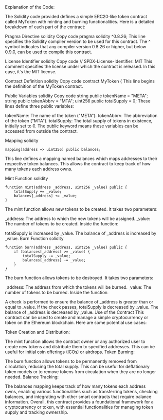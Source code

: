 Explanation of the Code:

The Solidity code provided defines a simple ERC20-like token contract called MyToken with minting and burning functionalities. Here is a detailed breakdown of each part of the contract:

Pragma Directive
solidity
Copy code
pragma solidity ^0.8.26;
This line specifies the Solidity compiler version to be used for this contract. The ^ symbol indicates that any compiler version 0.8.26 or higher, but below 0.9.0, can be used to compile this contract.

License Identifier
solidity
Copy code
// SPDX-License-Identifier: MIT
This comment specifies the license under which the contract is released. In this case, it's the MIT license.

Contract Definition
solidity
Copy code
contract MyToken {
This line begins the definition of the MyToken contract.

Public Variables
solidity
Copy code
    string public tokenName = "META";
    string public tokenAbbrv = "MTA";
    uint256 public totalSupply = 0;
These lines define three public variables:

tokenName: The name of the token ("META").
tokenAbbrv: The abbreviation of the token ("MTA").
totalSupply: The total supply of tokens in existence, initially set to 0.
The public keyword means these variables can be accessed from outside the contract.

Mapping
solidity

    mapping(address => uint256) public balances;
    
This line defines a mapping named balances which maps addresses to their respective token balances. This allows the contract to keep track of how many tokens each address owns.

Mint Function
solidity

    function mint(address _address, uint256 _value) public {
        totalSupply += _value;
        balances[_address] += _value;
    }
    
The mint function allows new tokens to be created. It takes two parameters:

_address: The address to which the new tokens will be assigned.
_value: The number of tokens to be created.
Inside the function:

totalSupply is increased by _value.
The balance of _address is increased by _value.
Burn Function
solidity

    function burn(address _address, uint256 _value) public {
        if (balances[_address] >= _value) {
            totalSupply -= _value;
            balances[_address] -= _value;
        }
    }
    
The burn function allows tokens to be destroyed. It takes two parameters:

_address: The address from which the tokens will be burned.
_value: The number of tokens to be burned.
Inside the function:

A check is performed to ensure the balance of _address is greater than or equal to _value.
If the check passes, totalSupply is decreased by _value.
The balance of _address is decreased by _value.
Use of the Contract
This contract can be used to create and manage a simple cryptocurrency or token on the Ethereum blockchain. Here are some potential use cases:

Token Creation and Distribution:

The mint function allows the contract owner or any authorized user to create new tokens and distribute them to specified addresses. This can be useful for initial coin offerings (ICOs) or airdrops.
Token Burning:

The burn function allows tokens to be permanently removed from circulation, reducing the total supply. This can be useful for deflationary token models or to remove tokens from circulation when they are no longer needed.
Balance Tracking:

The balances mapping keeps track of how many tokens each address owns, enabling various functionalities such as transferring tokens, checking balances, and integrating with other smart contracts that require balance information.
Overall, this contract provides a foundational framework for a cryptocurrency or token, with essential functionalities for managing token supply and tracking ownership.
